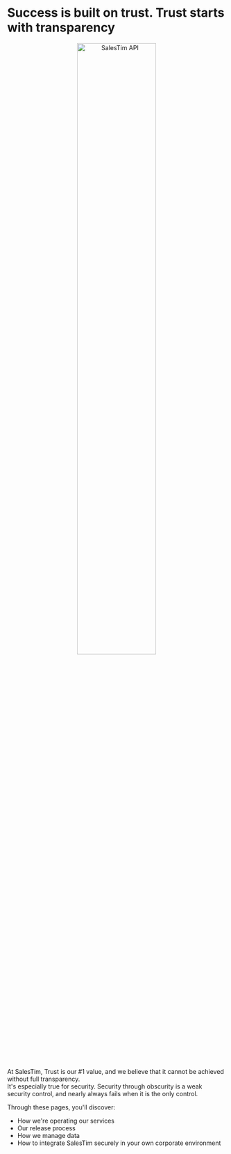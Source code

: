 # Success is built on trust. Trust starts with transparency

<Classification label="public" />

<div style="text-align: center;">
<img alt="SalesTim API" src="/img/headers/platform.jpg"
style="width: 60%;"></img>
</div>

At SalesTim, Trust is our #1 value, and we believe that it cannot be achieved without full transparency.  
It's especially true for security. Security through obscurity is a weak security control, and nearly always fails when it is the only control.  

Through these pages, you'll discover:
- How we're operating our services
- Our release process
- How we manage data
- How to integrate SalesTim securely in your own corporate environment
